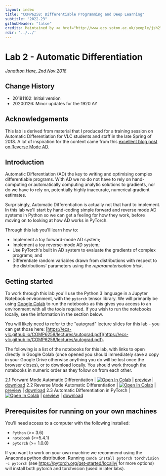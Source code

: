 ```yaml
---
layout: index
title: "COMP6258: Differentiable Programming and Deep Learning"
subtitle: "2022-23"
githubHeader: "false"
credits: Maintained by <a href="http://www.ecs.soton.ac.uk/people/jsh2">Professor Jonathon Hare</a>.
rdir: '../../'
---
```


# Lab 2 - Automatic Differentiation

_[Jonathon Hare, 2nd Nov 2018](https://github.com/ecs-vlc/COMP6258)_

## Change History

- 20181102: Initial version
- 20200126: Minor updates for the 1920 AY

## Acknowledgements

This lab is derived from material that I produced for a training session on Automatic Differentiation for VLC students and staff in the late Spring of 2018. A lot of inspiration for the content came from this [excellent blog post on Reverse Mode AD](https://rufflewind.com/2016-12-30/reverse-mode-automatic-differentiation).

## Introduction

Automatic Differentiation (AD) the key to writing and optimising complex differentiable programs. With AD we no do not have to rely on hand-computing or automatically computing analytic solutions to gradients, nor do we have to rely on, potentially highly inaccurate, numerical gradient estimates. 

Surprisingly, Automatic Differentiation is actually not that hard to implement. In this lab we'll start by hand-coding simple forward and reverse mode AD systems in Python so we can get a feeling for how they work, before moving on to looking at how AD works in PyTorch.

Through this lab you'll learn how to:

* Implement a toy forward-mode AD system; 
* Implement a toy reverse-mode AD system; 
* Use PyTorch's built in AD system to evaluate the gradients of complex programs; and
* Differentiate random variables drawn from distributions with respect to the distributions' parameters using the _reparameterisation trick_.

## Getting started

To work through this lab you'll use the Python 3 language in a Jupyter Notebook environment, with the `pytorch` tensor library. We will primarily be using [Google Colab](http://colab.research.google.com/) to run the notebooks as this gives you access to an environment with all the tools required. If you wish to run the notebooks locally, see the information in the section below.

You will likely need to refer to the "autograd" lecture slides for this lab - you can get those here: [https://ecs-vlc.github.io/COMP6258/lectures/autograd.pdf](https://ecs-vlc.github.io/COMP6258/lectures/autograd.pdf).

The following is a list of the notebooks for this lab, with links to open directly in Google Colab (once opened you should immediately save a copy in your Google Drive otherwise anything you do will be lost once the browser closes), or to download locally. You should work through the notebooks in numeric order as they follow on from each other. 


2.1 Forward Mode Automatic Differentiation | [![Open In Colab](https://colab.research.google.com/assets/colab-badge.svg)](https://colab.research.google.com/github/ecs-vlc/COMP6258/blob/master/docs/labs/lab2/2_1_ForwardAD.ipynb) | [preview](https://github.com/ecs-vlc/COMP6258/blob/master/docs/labs/lab2/2_1_ForwardAD.ipynb) | [download](https://raw.githubusercontent.com/ecs-vlc/COMP6258/master/docs/labs/lab2/2_1_ForwardAD.ipynb)
2.2 Reverse Mode Automatic Differentiation | [![Open In Colab](https://colab.research.google.com/assets/colab-badge.svg)](https://colab.research.google.com/github/ecs-vlc/COMP6258/blob/master/docs/labs/lab2/2_2_ReverseAD.ipynb) | [preview](https://github.com/ecs-vlc/COMP6258/blob/master/docs/labs/lab2/2_2_ReverseAD.ipynb) | [download](https://raw.githubusercontent.com/ecs-vlc/COMP6258/master/docs/labs/lab2/2_2_ReverseAD.ipynb)
2.3 Automatic Differentiation in PyTorch | [![Open In Colab](https://colab.research.google.com/assets/colab-badge.svg)](https://colab.research.google.com/github/ecs-vlc/COMP6258/blob/master/docs/labs/lab2/2_3_PyTorchAD.ipynb) | [preview](https://github.com/ecs-vlc/COMP6258/blob/master/docs/labs/lab2/2_3_PyTorchAD.ipynb) | [download](https://raw.githubusercontent.com/ecs-vlc/COMP6258/master/docs/labs/lab2/2_3_PyTorchAD.ipynb)

## Prerequisites for running on your own machines

You'll need access to a computer with the following installed:

- `Python` (>= 3.6)
- `notebook` (>=5.4.1)
- `pytorch` (>= 1.0.0)

If you want to work on your own machine we recommend using the Anaconda python distribution. Running `conda install pytorch torchvision -c pytorch` (see https://pytorch.org/get-started/locally/ for more options) will install both pytorch and torchvision (used in later labs). 
